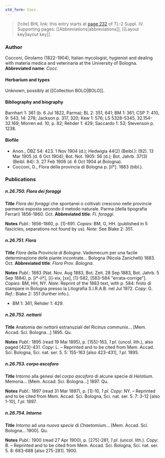 ```yaml
---
std_form: Cocc.
---
```


> [!cite] BHL link: this entry starts at [page 232](https://www.biodiversitylibrary.org/page/33265909) of TL-2 Suppl. IV.
> Supporting pages: [[Abbreviations|abbreviations]], [[Layout key|layout key]].

### Author

Cocconi, Girolamo (1822-1904), Italian mycologist, hygienist and dealing with materia medica and veterinaria at the University of Bologna. 
**Abbreviated name**: *Cocc.*

#### Herbarium and types

Unknown, possibly at [[Collection BOLO|BOLO]].

#### Bibliography and biography

Barnhart 1: 361 (b. 6 Jul 1822, Parma); BL 2: 351, 641; BM 1: 361; CSP 7: 410, 9: 543, 14: 278; Jackson p. 317, 320; Kew 1: 576; LS 5328-5345, 32.154-32.169; Morren ed. 10, p. 82; Rehder 1: 429; Saccardo 1: 53; Stevenson p. 1238.

#### Biofile

- Anon., ÖBZ 54: 423. 1 Nov 1904 (d.); Hedwigia 44(2) (Beibl.): (92). 13 Mar 1905 (d. 6 Oct 1904); Bot. Not. 1905: 56 (d.); Bot. Jahrb. 37(3) (Beibl. 84): 3. 27 Feb 1906 (d. 6 Oct 1904 at Bologna).
- Cocconi, G., Flora della provincia di Bologna p. \[ii\*\]. 1883 (bibl.).

### Publications

##### n.26.750. Flora dei foraggi

**Title**
*Flora dei foraggi* che spontanei o coltivati crescono nelle provincie parmensi esposta secondo il metodo naturale. Parma (della tipografia Ferrari) 1856-1860. Oct.
**Abbreviated title**: *Fl. foraggi*.

**Notes**
*Publ*.: 1856-1860, p. \[1\]-691. *Copies*: BM, G, HH. (published in 5 fascicles, separations not found by us).
*Note*: See Blake 2: 351.

##### n.26.751. Flora

**Title**
*Flora* della *Provincia di Bologna*. Vademecum per una facile determinazione delle piante incontrate... Bologna (Nicola Zanichelli) 1883. Oct.
**Abbreviated title**: *Flora Prov. Bologna*.

**Notes**
*Publ*.: 1883 (Nat. Nov. Aug 1883, Bot. Zeit. 28 Sep 1883, Bot. Jahrb. 5 Sep 1884), p. \[i\*-ii\*\], \[i\]-xix, \[xx\], \[1\]-582, \[583-584 "errata-corrige"\]. *Copies*: BM, HH, NY.
*Note*: Reprint of the 1883 text, with p. 584: finito di stampare in Bologna presso la Litografia S.I.R.A.B. nel Jul 1972. *Copy*: G.
*Ref*.: Blake 2: 351 (further info.).
- BM 1: 361, Rehder 1: 429.

##### n.26.752. nettarii

**Title**
Anatomia dei *nettarii* estranuziali del *Ricinus communis*... \[Mem. Accad. Sci. Bologna...\] 1895. Qu.

**Notes**
*Publ*.: 1895 (read 19 Mai 1895), p. \[155\]-163, *1 pl*. (uncol. lith.), also paged \[423\]-431. *Copy*: L. – Reprinted and to be cited from Mem. Accad. Sci. Bologna, Sci. nat. ser. 5. 5: 155-163 \[also 423-431\], *1 pl*. 1895.

##### n.26.753. corpo ascoforo

**Title**
Intorno alla genesi del *corpo ascoforo* di alcune specie di *Helotium*. Memoria... \[Mem. Accad. Sci. Bologna...\] 1897. Qu.

**Notes**
*Publ*.: 1897 (read 31 Mar 1897), p. \[1\]-10, *1 pl. Copy*: NY. – Reprinted and to be cited from Mem. Accad. Sci. Bologna, Sci. nat. ser. 5. 7: 3-12 \[also 1-10\], *1 pl*. 1897.

##### n.26.754. Intorno

**Title**
*Intorno* ad una *nuova specie* di *Chaetomium*... \[Mem. Accad. Sci. Bologna... 1900\]. Qu.

**Notes**
*Publ*.: 1900 (read 27 Apr 1900), p. \[275\]-281, *1 pl*. (uncol. lith.). *Copy*: B. – Reprinted and to be cited from Mem. Accad. Sci. Bologna, Sci. nat. ser. 5. 8: 683-688 \[also 275-281\]. 1900.

